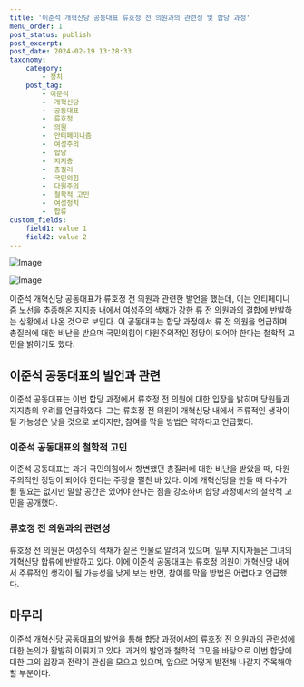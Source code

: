 ```yaml
---
title: '이준석 개혁신당 공동대표 류호정 전 의원과의 관련성 및 합당 과정'
menu_order: 1
post_status: publish
post_excerpt: 
post_date: 2024-02-19 13:28:33
taxonomy:
    category:
        - 정치
    post_tag:
        - 이준석
        -  개혁신당
        -  공동대표
        -  류호정
        -  의원
        -  안티페미니즘
        -  여성주의
        -  합당
        -  지지층
        -  총질러
        -  국민의힘
        -  다원주의
        -  철학적 고민
        -  여성정치
        -  합류
custom_fields:
    field1: value 1
    field2: value 2
---
```


![Image](https://imgnews.pstatic.net/image/023/2024/02/13/0003816369_001_20240213114403378.jpg?type=w647)

![Image](https://imgnews.pstatic.net/image/023/2024/02/13/0003816369_002_20240213114403417.JPG?type=w647)

이준석 개혁신당 공동대표가 류호정 전 의원과 관련한 발언을 했는데, 이는 안티페미니즘 노선을 추종해온 지지층 내에서 여성주의 색채가 강한 류 전 의원과의 결합에 반발하는 상황에서 나온 것으로 보인다. 이 공동대표는 합당 과정에서 류 전 의원을 언급하며 총질러에 대한 비난을 받으며 국민의힘이 다원주의적인 정당이 되어야 한다는 철학적 고민을 밝히기도 했다.
## 이준석 공동대표의 발언과 관련
이준석 공동대표는 이번 합당 과정에서 류호정 전 의원에 대한 입장을 밝히며 당원들과 지지층의 우려를 언급하였다. 그는 류호정 전 의원이 개혁신당 내에서 주류적인 생각이 될 가능성은 낮을 것으로 보이지만, 참여를 막을 방법은 약하다고 언급했다.
### 이준석 공동대표의 철학적 고민
이준석 공동대표는 과거 국민의힘에서 항변했던 총질러에 대한 비난을 받았을 때, 다원주의적인 정당이 되어야 한다는 주장을 펼친 바 있다. 이에 개혁신당을 만들 때 다수가 될 필요는 없지만 말할 공간은 있어야 한다는 점을 강조하며 합당 과정에서의 철학적 고민을 공개했다.
### 류호정 전 의원과의 관련성
류호정 전 의원은 여성주의 색채가 짙은 인물로 알려져 있으며, 일부 지지자들은 그녀의 개혁신당 합류에 반발하고 있다. 이에 이준석 공동대표는 류호정 의원이 개혁신당 내에서 주류적인 생각이 될 가능성을 낮게 보는 반면, 참여를 막을 방법은 어렵다고 언급했다.
## 마무리
이준석 개혁신당 공동대표의 발언을 통해 합당 과정에서의 류호정 전 의원과의 관련성에 대한 논의가 활발히 이뤄지고 있다. 과거의 발언과 철학적 고민을 바탕으로 이번 합당에 대한 그의 입장과 전략이 관심을 모으고 있으며, 앞으로 어떻게 발전해 나갈지 주목해야 할 부분이다.
